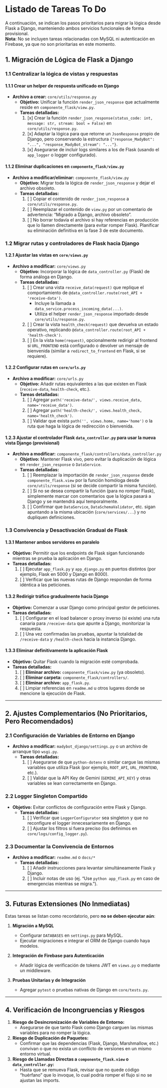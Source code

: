 # Listado de Tareas To Do

A continuación, se indican los pasos prioritarios para migrar la lógica desde Flask a Django, manteniendo ambos servicios funcionales de forma provisional.  
**Nota**: No se incluyen tareas relacionadas con MySQL ni autenticación en Firebase, ya que no son prioritarias en este momento.

## 1. Migración de Lógica de Flask a Django

### 1.1 Centralizar la lógica de vistas y respuestas

#### 1.1.1 Crear un helper de respuesta unificado en Django
- **Archivo a crear:** `core/utils/response.py`
  - **Objetivo:** Unificar la función `render_json_response` que actualmente reside en `componente_flask/view.py`.
  - **Tareas detalladas:**
    1. [x] Crear la función `render_json_response(status_code: int, message: str, stream: bool = False)` en `core/utils/response.py`.
    2. [x] Adaptar la lógica para que retorne un `JsonResponse` propio de Django, pero conservando la estructura `{"response_MadyBot": "...", "response_MadyBot_stream": "..."}`.
    3. [x] Asegurarse de incluir logs similares a los de Flask (usando el `app_logger` o logger configurado).

#### 1.1.2 Eliminar duplicaciones en `componente_flask/view.py`
- **Archivo a modificar/eliminar:** `componente_flask/view.py`
  - **Objetivo:** Migrar toda la lógica de `render_json_response` y dejar el archivo obsoleto.
  - **Tareas detalladas:**
    1. [ ] Copiar el contenido de `render_json_response` a `core/utils/response.py`.
    2. [ ] Reemplazar el contenido de `view.py` por un comentario de advertencia: “Migrado a Django, archivo obsoleto”.
    3. [ ] No borrar todavía el archivo si hay referencias en producción que lo llamen directamente (para evitar romper Flask). Planificar su eliminación definitiva en la fase 3 de este documento.

### 1.2 Migrar rutas y controladores de Flask hacia Django

#### 1.2.1 Ajustar las vistas en `core/views.py`
- **Archivo a modificar:** `core/views.py`
  - **Objetivo:** Incorporar la lógica de `data_controller.py` (Flask) de forma análoga en Django.
  - **Tareas detalladas:**
    1. [ ] Crear una vista `receive_data(request)` que replique el comportamiento de `@data_controller.route(root_API + 'receive-data')`.
        - Incluye la llamada a `data_service.process_incoming_data(...)`.
        - Utiliza el helper `render_json_response` importado desde `core/utils/response.py`.
    2. [ ] Crear la vista `health_check(request)` que devuelva un estado operativo, replicando `@data_controller.route(root_API + 'health-check')`.
    3. [ ] En la vista `home(request)`, opcionalmente redirigir al frontend si `URL_FRONTEND` está configurado o devolver un mensaje de bienvenida (similar a `redirect_to_frontend` en Flask, si se requiere).

#### 1.2.2 Configurar rutas en `core/urls.py`
- **Archivo a modificar:** `core/urls.py`
  - **Objetivo:** Añadir rutas equivalentes a las que existen en Flask (`receive-data`, `health-check`, etc.).
  - **Tareas detalladas:**
    1. [ ] Agregar `path('receive-data/', views.receive_data, name='receive_data')`.
    2. [ ] Agregar `path('health-check/', views.health_check, name='health_check')`.
    3. [ ] Validar que exista `path('', views.home, name='home')` o la ruta que haga la lógica de redirección o bienvenida.

#### 1.2.3 Ajustar el controlador Flask `data_controller.py` para usar la nueva vista Django (provisional)
- **Archivo a modificar:** `componente_flask/controllers/data_controller.py`
  - **Objetivo:** Mantener Flask vivo, pero evitar la duplicación de lógica en `render_json_response` o `DataService`.
  - **Tareas detalladas:**
    1. [ ] Reemplazar la importación de `render_json_response` desde `componente_flask.view` por la función homóloga desde `core/utils/response` (si se decide compartir la misma función).
    2. [ ] Si no se desea compartir la función (para no romper Flask), simplemente marcar con comentarios que la lógica pasará a Django y se mantendrá aquí temporalmente.
    3. [ ] Confirmar que `DataService`, `DataSchemaValidator`, etc. sigan apuntando a la misma ubicación (`core/services/...`) y no dupliquen definiciones.

### 1.3 Convivencia y Desactivación Gradual de Flask

#### 1.3.1 Mantener ambos servidores en paralelo
- **Objetivo:** Permitir que los endpoints de Flask sigan funcionando mientras se prueba la aplicación en Django.
- **Tareas detalladas:**
  1. [ ] Ejecutar `app_flask.py` y `app_django.py` en puertos distintos (por ejemplo, Flask en 5000 y Django en 8000).
  2. [ ] Verificar que las nuevas rutas de Django respondan de forma idéntica a las peticiones.

#### 1.3.2 Redirigir tráfico gradualmente hacia Django
- **Objetivo:** Comenzar a usar Django como principal gestor de peticiones.
- **Tareas detalladas:**
  1. [ ] Configurar en el load balancer o proxy inverso (si existe) una ruta canaria para `/receive-data` que apunte a Django, monitorizar la respuesta.
  2. [ ] Una vez confirmadas las pruebas, apuntar la totalidad de `/receive-data` y `/health-check` hacia la instancia Django.

#### 1.3.3 Eliminar definitivamente la aplicación Flask
- **Objetivo:** Quitar Flask cuando la migración esté comprobada.
- **Tareas detalladas:**
  1. [ ] **Eliminar archivo:** `componente_flask/view.py` (ya obsoleto).
  2. [ ] **Eliminar carpeta:** `componente_flask/controllers/`.
  3. [ ] **Eliminar archivo:** `app_flask.py`.
  4. [ ] Limpiar referencias en `readme.md` u otros lugares donde se mencione la ejecución de Flask.

---

## 2. Ajustes Complementarios (No Prioritarios, Pero Recomendados)

### 2.1 Configuración de Variables de Entorno en Django
- **Archivo a modificar:** `madybot_django/settings.py` o un archivo de arranque tipo `wsgi.py`.
  - **Tareas detalladas:**
    1. [ ] Asegurarse de que `python-dotenv` o similar cargue las mismas variables que utiliza Flask (por ejemplo, `ROOT_API`, `URL_FRONTEND`, etc.).
    2. [ ] Validar que la API Key de Gemini (`GEMINI_API_KEY`) y otras variables se lean correctamente en Django.

### 2.2 Logger Singleton Compartido
- **Objetivo:** Evitar conflictos de configuración entre Flask y Django.
  - **Tareas detalladas:**
    1. [ ] Verificar que `LoggerConfigurator` sea singleton y que no reconfigure el logger innecesariamente en Django.
    2. [ ] Ajustar los filtros si fuera preciso (los definimos en `core/logs/config_logger.py`).

### 2.3 Documentar la Convivencia de Entornos
- **Archivo a modificar:** `readme.md` o `docs/*`
  - **Tareas detalladas:**
    1. [ ] Añadir instrucciones para levantar simultáneamente Flask y Django.
    2. [ ] Incluir notas de uso (ej. “Use `python app_flask.py` en caso de emergencias mientras se migra.”).

---

## 3. Futuras Extensiones (No Inmediatas)

Estas tareas se listan como recordatorio, pero **no se deben ejecutar aún**:

1. **Migración a MySQL**  
   - Configurar `DATABASES` en `settings.py` para MySQL.  
   - Ejecutar migraciones e integrar el ORM de Django cuando haya modelos.  

2. **Integración de Firebase para Autenticación**  
   - Añadir lógica de verificación de tokens JWT en `views.py` o mediante un middleware.  

3. **Pruebas Unitarias y de Integración**  
   - Agregar `pytest` o pruebas nativas de Django en `core/tests.py`.

---

## 4. Verificación de Incongruencias y Riesgos

1. **Riesgo de Desincronización de Variables de Entorno:**  
   - Asegurarse de que tanto Flask como Django carguen las mismas variables para no romper la lógica.  
2. **Riesgo de Duplicación de Paquetes:**  
   - Confirmar que las dependencias (Flask, Django, Marshmallow, etc.) convivan o que no exista un conflicto de versiones en un mismo entorno virtual.  
3. **Riesgo de Llamadas Directas a `componente_flask.view` o `data_controller.py`:**  
   - Hasta que se remueva Flask, revisar que no quede código “huérfano” que lo invoque, lo cual podría romper el flujo si no se ajustan las imports.  
